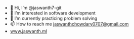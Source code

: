 - 👋 Hi, I’m @jaswanth7-git
- 👀 I’m interested in software development
- 🌱 I’m currently practicing problem solving
- 📫 How to reach me jaswanthchowdary0707@gmail.com
- www.jaswanth.ml
<!---
jaswanth7-git/jaswanth7-git is a ✨ special ✨ repository because its `README.md` (this file) appears on your GitHub profile.
You can click the Preview link to take a look at your changes.
--->
